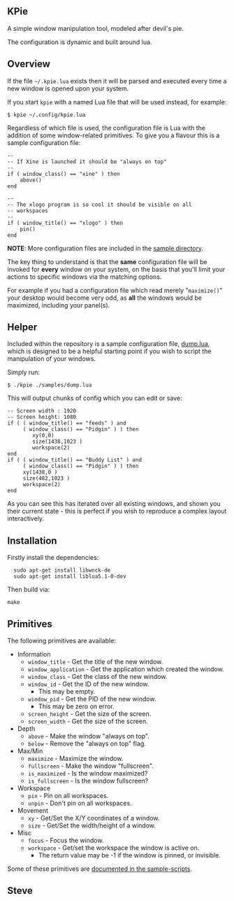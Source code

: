 KPie
----

A simple window manipulation tool, modeled after devil's pie.

The configuration is dynamic and built around lua.


Overview
--------

If the file `~/.kpie.lua` exists then it will be parsed and executed
every time a new window is opened upon your system.

If you start `kpie` with a named Lua file that will be used instead, for
example:

    $ kpie ~/.config/kpie.lua

Regardless of which file is used, the configuration file is Lua with
the addition of some window-related primitives.  To give you a flavour this
is a sample configuration file:

    --
    -- If Xine is launched it should be "always on top"
    --
    if ( window_class() == "xine" ) then
        above()
    end

    --
    -- The xlogo program is so cool it should be visible on all
    -- workspaces
    --
    if ( window_title() == "xlogo" ) then
        pin()
    end

**NOTE**: More configuration files are included in the [sample directory](samples/).

The key thing to understand is that the **same** configuration file will be
invoked for **every** window on your system, on the basis that you'll limit
your actions to specific windows via the matching options.

For example if you had a configuration file which read merely "`maximize()`"
your desktop would become very odd, as **all** the windows would be maximized,
including your panel(s).



Helper
------

Included within the repository is a sample configuration file,
[dump.lua](samples/dump.lua), which is designed to be a helpful starting
point if you wish to script the manipulation of your windows.

Simply run:

    $ ./kpie ./samples/dump.lua

This will output chunks of config which you can edit or save:

    -- Screen width : 1920
    -- Screen height: 1080
    if ( ( window_title() == "feeds" ) and
         ( window_class() == "Pidgin" ) ) then
            xy(0,0)
            size(1438,1023 )
            workspace(2)
    end
    if ( ( window_title() == "Buddy List" ) and
         ( window_class() == "Pidgin" ) ) then
         xy(1438,0 )
         size(482,1023 )
         workspace(2)
    end

As you can see this has iterated over all existing windows, and shown
you their current state - this is perfect if you wish to reproduce a
complex layout interactively.



Installation
------------

Firstly install the dependencies:

      sudo apt-get install libwnck-de
      sudo apt-get install liblua5.1-0-dev

Then build via:

    make



Primitives
----------

The following primitives are available:

* Information
  * `window_title` - Get the title of the new window.
  * `window_application` - Get the application which created the window.
  * `window_class` - Get the class of the new window.
  * `window_id` - Get the ID of the new window.
     * This may be empty.
  * `window_pid` - Get the PID of the new window.
     * This may be zero on error.
  * `screen_height` - Get the size of the screen.
  * `screen_width` - Get the size of the screen.
* Depth
  * `above` - Make the window "always on top".
  * `below` - Remove the "always on top" flag.
* Max/Min
  * `maximize` - Maximize the window.
  * `fullscreen` - Make the window "fullscreen".
  * `is_maximized` - Is the window maximized?
  * `is_fullscreen` - Is the window fullscreen?
* Workspace
  * `pin` - Pin on all workspaces.
  * `unpin` - Don't pin on all workspaces.
* Movement
  * `xy` - Get/Set the X/Y coordinates of a window.
  * `size` - Get/Set the width/height of a window.
* Misc
  * `focus` - Focus the window.
  * `workspace` - Get/set the workspace the window is active on.
    * The return value may be -1 if the window is pinned, or invisible.


Some of these primitives are [documented in the sample-scripts](samples/).

Steve
--
